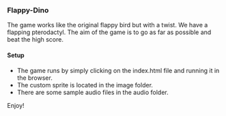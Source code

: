 ### Flappy-Dino

The game works like the original flappy bird but with a twist. We have a flapping pterodactyl. The aim of the game is to go as
far as possible and beat the high score.

#### Setup

- The game runs by simply clicking on the index.html file and running it in the browser.
- The custom sprite is located in the image folder.
- There are some sample audio files in the audio folder.

Enjoy!
